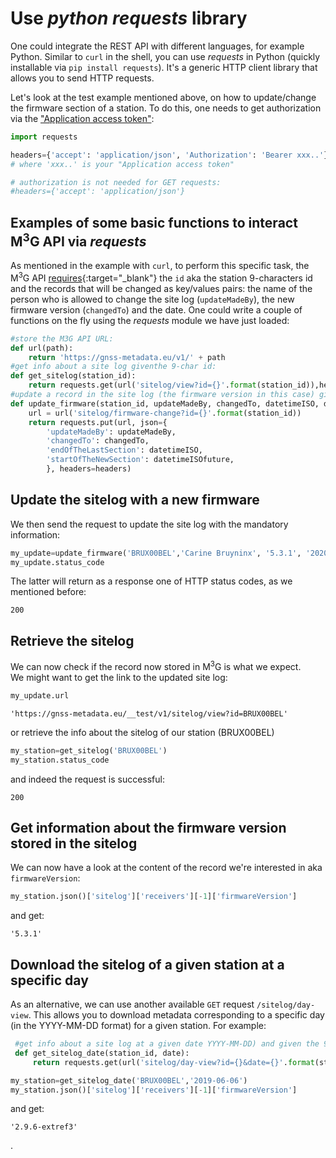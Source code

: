 # Use <i>python requests</i> library

One could integrate the REST API with different languages, for example Python. Similar to `curl` in the shell, you can use *requests* in Python (quickly installable via `pip install requests`). It's a generic HTTP client library that allows you to send HTTP requests.

Let's look at the test example mentioned above, on how to update/change the firmware section of a station. To do this, one needs to get authorization via the ["Application access token"](authorization.md):

```python
import requests

headers={'accept': 'application/json', 'Authorization': 'Bearer xxx..'}
# where 'xxx..' is your "Application access token"

# authorization is not needed for GET requests:
#headers={'accept': 'application/json'}
```
## Examples of some basic functions to interact M<sup>3</sup>G API via <i>requests</i>
As mentioned in the example with `curl`, to perform this specific task, the M<sup>3</sup>G API [requires](https://gnss-metadata.eu/__test/site/api-docs#/Update/put_sitelog_firmware_change){:target="_blank"} the `id` aka the station 9-characters id and the records that will be changed as key/values pairs: the name of the person who is allowed to change the site log (`updateMadeBy`), the new firmware version (`changedTo`) and the date.
One could write a couple of functions on the fly using the *requests* module we have just loaded:

```python
#store the M3G API URL:
def url(path):
    return 'https://gnss-metadata.eu/v1/' + path
#get info about a site log giventhe 9-char id:
def get_sitelog(station_id):
    return requests.get(url('sitelog/view?id={}'.format(station_id)),headers=headers)
#update a record in the site log (the firmware version in this case) given the 9-char id:
def update_firmware(station_id, updateMadeBy, changedTo, datetimeISO, datetimeISOfuture):
    url = url('sitelog/firmware-change?id={}'.format(station_id))
    return requests.put(url, json={
        'updateMadeBy': updateMadeBy,
        'changedTo': changedTo,
        'endOfTheLastSection': datetimeISO,
        'startOfTheNewSection': datetimeISOfuture,
        }, headers=headers)
```
## Update the sitelog with a new firmware
We then send the request to update the site log with the mandatory information:
```python
my_update=update_firmware('BRUX00BEL','Carine Bruyninx', '5.3.1', '2020-09-04T11:50Z', '2020-09-04T11:51Z')
my_update.status_code
```
The latter will return as a response one of HTTP status codes, as we mentioned before:
```
200
```
## Retrieve the sitelog
We can now check if the record now stored in  M<sup>3</sup>G is what we expect.<br>
We might want to get the link to the updated site log:
```python
my_update.url
```
```
'https://gnss-metadata.eu/__test/v1/sitelog/view?id=BRUX00BEL'
```
or retrieve the info about the sitelog of our station (BRUX00BEL)
```python
my_station=get_sitelog('BRUX00BEL')
my_station.status_code
```
and indeed the request is successful:
```
200
```
## Get information about the firmware version stored in the sitelog
We can now have a look at the content of the record we're interested in aka `firmwareVersion`:
```python
my_station.json()['sitelog']['receivers'][-1]['firmwareVersion']
```
and get:
```
'5.3.1'
```
## Download the sitelog of a given station at a specific day
As an alternative, we can use another available `GET` request `/sitelog/day-view`.
This allows you to download metadata corresponding to a specific day (in the YYYY-MM-DD format) for a given station. For example:
```python
 #get info about a site log at a given date YYYY-MM-DD) and given the 9-char id:
 def get_sitelog_date(station_id, date):
     return requests.get(url('sitelog/day-view?id={}&date={}'.format(station_id,date)),headers=headers)

my_station=get_sitelog_date('BRUX00BEL','2019-06-06')
my_station.json()['sitelog']['receivers'][-1]['firmwareVersion']
```
and get:
```
'2.9.6-extref3'
```
.
